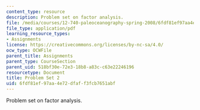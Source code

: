 ```yaml
---
content_type: resource
description: Problem set on factor analysis.
file: /media/courses/12-740-paleoceanography-spring-2008/6fdf81ef97aa4e72dfaff3fcb7651abf_problemset2.pdf
file_type: application/pdf
learning_resource_types:
- Assignments
license: https://creativecommons.org/licenses/by-nc-sa/4.0/
ocw_type: OCWFile
parent_title: Assignments
parent_type: CourseSection
parent_uid: 518bf30e-72e3-18b8-a83c-c63e22246196
resourcetype: Document
title: Problem Set 2
uid: 6fdf81ef-97aa-4e72-dfaf-f3fcb7651abf
---
```

Problem set on factor analysis.